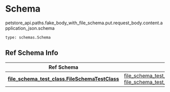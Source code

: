 # Schema
petstore_api.paths.fake_body_with_file_schema.put.request_body.content.application_json.schema
```
type: schemas.Schema
```

## Ref Schema Info
Ref Schema | Input Type | Output Type
---------- | ---------- | -----------
[**file_schema_test_class.FileSchemaTestClass**](../../../../../../components/schema/file_schema_test_class.md) | [file_schema_test_class.FileSchemaTestClassDictInput](../../../../../../components/schema/file_schema_test_class.md#fileschematestclassdictinput), [file_schema_test_class.FileSchemaTestClassDict](../../../../../../components/schema/file_schema_test_class.md#fileschematestclassdict) | [file_schema_test_class.FileSchemaTestClassDict](../../../../../../components/schema/file_schema_test_class.md#fileschematestclassdict)
